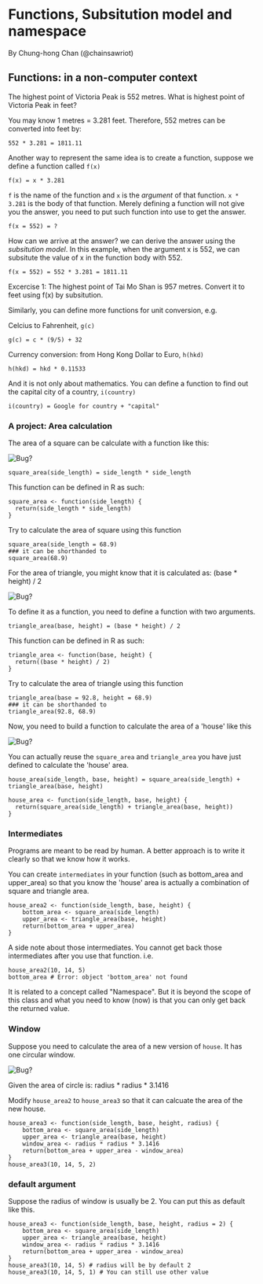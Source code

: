 # Functions, Subsitution model and namespace
By Chung-hong Chan (@chainsawriot)

## Functions: in a non-computer context

The highest point of Victoria Peak is 552 metres. What is highest point of Victoria Peak in feet?

You may know 1 metres = 3.281 feet. Therefore, 552 metres can be converted into feet by:

```
552 * 3.281 = 1811.11
```

Another way to represent the same idea is to create a function, suppose we define a function called `f(x)`

```
f(x) = x * 3.281
```

`f` is the name of the function and `x` is the *argument* of that function. `x * 3.281` is the body of that function. Merely defining a function will not give you the answer, you need to put such function into use to get the answer.

```
f(x = 552) = ?
```

How can we arrive at the answer? we can derive the answer using the *subsitution model*. In this example, when the argument x is 552, we can subsitute the value of x in the function body with 552.

```
f(x = 552) = 552 * 3.281 = 1811.11
```

Excercise 1: The highest point of Tai Mo Shan is 957 metres. Convert it to feet using f(x) by subsitution.

Similarly, you can define more functions for unit conversion, e.g.

Celcius to Fahrenheit, `g(c)`

```
g(c) = c * (9/5) + 32
```

Currency conversion: from Hong Kong Dollar to Euro, `h(hkd)`

```
h(hkd) = hkd * 0.11533
```

And it is not only about mathematics. You can define a function to find out the capital city of a country, `i(country)`

```
i(country) = Google for country + "capital"
```

### A project: Area calculation

The area of a square can be calculate with a function like this:

![](./imgs/square_area.png "Bug?")

```
square_area(side_length) = side_length * side_length
```

This function can be defined in R as such:

```{r}
square_area <- function(side_length) {
  return(side_length * side_length)
}
```

Try to calculate the area of square using this function

```{r}
square_area(side_length = 68.9)
### it can be shorthanded to
square_area(68.9)
```

For the area of triangle, you might know that it is calculated as: (base * height) / 2

![](./imgs/triangle.png "Bug?")

To define it as a function, you need to define a function with two arguments.

```
triangle_area(base, height) = (base * height) / 2
```
This function can be defined in R as such:

```{r}
triangle_area <- function(base, height) {
  return((base * height) / 2)
}
```


Try to calculate the area of triangle using this function

```{r}
triangle_area(base = 92.8, height = 68.9)
### it can be shorthanded to
triangle_area(92.8, 68.9)
```

Now, you need to build a function to calculate the area of a 'house' like this

![](./imgs/house.png "Bug?")

You can actually reuse the `square_area` and `triangle_area` you have just defined to calculate the 'house' area.

```
house_area(side_length, base, height) = square_area(side_length) + triangle_area(base, height)
```

```{r}
house_area <- function(side_length, base, height) {
  return(square_area(side_length) + triangle_area(base, height))
}
```

### Intermediates

Programs are meant to be read by human. A better approach is to write it clearly so that we know how it works.

You can create `intermediates` in your function (such as bottom_area and upper_area) so that you know the 'house' area is actually a combination of square and triangle area.

```{r}
house_area2 <- function(side_length, base, height) {
    bottom_area <- square_area(side_length)
    upper_area <- triangle_area(base, height)
	return(bottom_area + upper_area)
}
```

A side note about those intermediates. You cannot get back those intermediates after you use that function. i.e.

```{r}
house_area2(10, 14, 5)
bottom_area # Error: object 'bottom_area' not found
```

It is related to a concept called "Namespace". But it is beyond the scope of this class and what you need to know (now) is that you can only get back the returned value.

### Window

Suppose you need to calculate the area of a new version of `house`. It has one circular window.

![](./imgs/house2.png "Bug?")

Given the area of circle is: radius * radius * 3.1416

Modify `house_area2` to `house_area3` so that it can calcuate the area of the new house.


```{r}
house_area3 <- function(side_length, base, height, radius) {
    bottom_area <- square_area(side_length)
    upper_area <- triangle_area(base, height)
	window_area <- radius * radius * 3.1416
	return(bottom_area + upper_area - window_area)
}
house_area3(10, 14, 5, 2)
```

### default argument

Suppose the radius of window is usually be 2. You can put this as default like this.

```{r}
house_area3 <- function(side_length, base, height, radius = 2) {
    bottom_area <- square_area(side_length)
    upper_area <- triangle_area(base, height)
	window_area <- radius * radius * 3.1416
	return(bottom_area + upper_area - window_area)
}
house_area3(10, 14, 5) # radius will be by default 2
house_area3(10, 14, 5, 1) # You can still use other value
```
